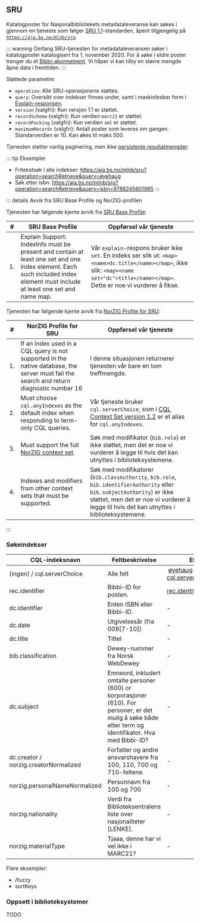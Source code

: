 

## SRU

Katalogposter for Nasjonalbibliotekets metadataleveranse kan søkes i gjennom en tjeneste som følger [SRU 1.1](https://www.loc.gov/standards/sru/sru-1-1.html)-standarden, åpent tilgjengelig på [`https://aja.bs.no/mlnb/sru`](https://aja.bs.no/mlnb/sru).

::: warning Omfang
SRU-tjenesten for metadataleveransen søker i katalogposter katalogisert fra 1. november 2020.
For å søke i eldre poster trenger du et [Bibbi-abonnement](../bibbi-abb).
Vi håper vi kan tilby en større mengde åpne data i fremtiden.
:::

Støttede parametre:

* `operation`: Alle SRU-operasjonene støttes.
* `query`: Oversikt over indekser finnes under, samt i maskinlesbar form i [Explain-responsen](https://catmandu.aja-test.bibbi.dev/mlnb/sru?operation=explain).
* `version` (valgfri): Kun versjon 1.1 er støttet.
* `recordSchema` (valgfri): Kun verdien `marc21` er støttet.
* `recordPacking` (valgfri): Kun verdien `xml` er støttet.
* `maximumRecords` (valgfri): Antall poster som leveres om gangen. Standarverdien er 10. Kan økes til maks 500.

Tjenesten støtter vanlig paginering, men ikke [persistente resultatmengder](https://www.loc.gov/standards/sru/sru-1-2.html#resultsets).


::: tip Eksempler
* Fritekstsøk i alle indekser: https://aja.bs.no/mlnb/sru?operation=searchRetrieve&query=øyehaug
* Søk etter isbn: https://aja.bs.no/mlnb/sru?operation=searchRetrieve&query=isbn=9788245601985
:::

::: details Avvik fra SRU Base Profile og NorZIG-profilen

Tjenesten har følgende kjente avvik fra [SRU Base Profile](http://www.loc.gov/standards/sru/companionSpecs/baseProfile.html):

#| SRU Base Profile | Oppførsel vår tjeneste
----|---|----
1. | Explain Support: IndexInfo must be present and contain at least one set and one index element. Each such included index element must include at least one set and name map. | Vår `explain`-respons bruker ikke  `set`. En indeks ser slik ut: `<map><name>dc.title</name></map>`, ikke slik: `<map><name set="dc">title</name></map>`. Dette er noe vi vurderer å fikse.

Tjenesten har følgende kjente avvik fra [NorZIG Profile for SRU](http://norzig.no/sru/profile/1.2/):

#| NorZIG Profile for SRU | Oppførsel vår tjeneste
----|---|----
1. | If an index used in a CQL query is not supported in the native database, the server must fail the search and return diagnostic number 16 | I denne situasjonen returnerer tjenesten vår bare en tom treffmengde.
2. | Must choose `cql.anyIndexes` as the default index when responding to term-only CQL queries. | Vår tjeneste bruker `cql.serverChoice`, som i [CQL Context Set version 1.2](http://www.loc.gov/standards/sru/cql/contextSets/cql-context-set-v1-2.html#indexes) er et alias for `cql.anyIndexes`.
3. | Must support the full [NorZIG context set](http://norzig.no/cql/norzig/1.1/). | Søk med modifikator (`bib.role`) er ikke støttet, men det er noe vi vurderer å legge til hvis det kan utnyttes i biblioteksystemene. 
4. | Indexes and modifiers from other context sets that must be supported. | Søk med modifikatorer (`bib.classAuthority`, `bib.role`, `bib.identifierAuthority` eller `bib.subjectAuthority`) er ikke støttet, men det er noe vi vurderer å legge til hvis det kan utnyttes i biblioteksystemene.
:::


### Søkeindekser

CQL-indeksnavn | Feltbeskrivelse | Eksempler
----|----|----
(ingen) / cql.serverChoice | Alle felt | [øyehaug](https://aja.bs.no/mlnb/sru?operation=searchRetrieve&query=øyehaug)<br>[cql.serverChoice=øyehaug](https://aja.bs.no/mlnb/sru?operation=searchRetrieve&query=cql.serverChoice=øyehaug)
rec.identifier | Bibbi-ID for posten. | [rec.identifier=123](https://aja.bs.no/mlnb/sru?operation=searchRetrieve&recordSchema=marc21&query=rec.identifier=123)
dc.identifier | Enten ISBN eller Bibbi-ID. | -
dc.date | Utgivelsesår (fra 008[7-10]) | -
dc.title | Tittel | -
bib.classification | Dewey-nummer fra Norsk WebDewey | -
dc.subject | Emneord, inkludert omtalte personer (600) or korporasjoner (610). For personer, er det mulig å søke både etter term og identifikator. Hva med Bibbi-ID? | -
dc.creator / norzig.creatorNormalized | Forfatter og andre ansvarshavere fra 100, 110, 700 og 710-feltene. | -
norzig.personalNameNormalized | Personnavn fra 100 og 700 | -
norzig.nationality | Verdi fra Biblioteksentralens liste over nasjonaliteter [LENKE]. | -
norzig.materialType | Tjaaa, denne har vi vel ikke i MARC21? | -

Flere eksempler:

* /fuzzy
* sortKeys

### Oppsett i biblioteksystemer

TODO

